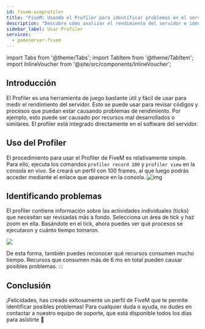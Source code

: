 ```yaml
---
id: fivem-useprofiler
title: "FiveM: Usando el Profiler para identificar problemas en el servidor"
description: "Descubre cómo analizar el rendimiento del servidor e identificar problemas de recursos con el Profiler de FiveM para una experiencia de juego más fluida → Aprende más ahora"
sidebar_label: Usar Profiler
services:
  - gameserver-fivem
---
```


import Tabs from '@theme/Tabs';
import TabItem from '@theme/TabItem';
import InlineVoucher from '@site/src/components/InlineVoucher';


## Introducción

El Profiler es una herramienta de juego bastante útil y fácil de usar para medir el rendimiento del servidor. Esto se puede usar para revisar códigos y procesos que puedan estar causando problemas de rendimiento. Por ejemplo, esto puede ser causado por recursos mal desarrollados o similares. El profiler está integrado directamente en el software del servidor.

<InlineVoucher />

## Uso del Profiler
El procedimiento para usar el Profiler de FiveM es relativamente simple. Para ello, ejecuta los comandos `profiler record 100` y `profiler view` en la consola en vivo. Se creará un perfil con 100 frames, al que luego podrás acceder mediante el enlace que aparece en la consola. ![img](https://screensaver01.zap-hosting.com/index.php/s/ZGFEaFFmgyKn8PK/preview)




## Identificando problemas
El profiler contiene información sobre las actividades individuales (ticks) que necesitan ser revisadas más a fondo. Selecciona un área de tick y haz zoom en ella. Basándote en el tick, ahora puedes ver qué procesos se ejecutaron y cuánto tiempo tomaron.

![](https://screensaver01.zap-hosting.com/index.php/s/6BJozz7abRSHSj5/preview)

De esta forma, también puedes reconocer qué recursos consumen mucho tiempo. Recursos que consumen más de 6 ms en total pueden causar posibles problemas.
:::



## Conclusión

¡Felicidades, has creado exitosamente un perfil de FiveM que te permite identificar posibles problemas! Para cualquier duda o ayuda, no dudes en contactar a nuestro equipo de soporte, que está disponible todos los días para asistirte 🙂 

<InlineVoucher />